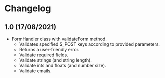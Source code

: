 # Changelog

## 1.0 (17/08/2021)

- FormHandler class with validateForm method.
	- Validates specified $_POST keys according to provided parameters.
	- Returns a user-friendly error.
	- Validate required fields.
	- Validate strings (and string length).
	- Validate ints and floats (and number size).
	- Validate emails.
